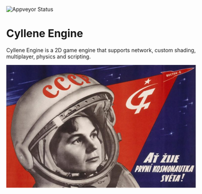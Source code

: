 ![Appveyor Status](https://ci.appveyor.com/api/projects/status/github/USwampertor/CylleneEngine?branch=main&svg=true)

# Cyllene Engine
Cyllene Engine is a 2D game engine that supports network, custom shading, multiplayer, physics and scripting.

![Cyllene Banner](./docs/resources/cy3.jpg)